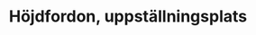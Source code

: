 ---
title: 'Höjdfordon, uppställningsplats'
symbol_image: 'symbols/insats/18.svg'
weight: 18
card: true
card_color: 'bg-symbol-red'
---